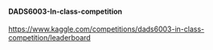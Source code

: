 #### DADS6003-In-class-competition
https://www.kaggle.com/competitions/dads6003-in-class-competition/leaderboard
